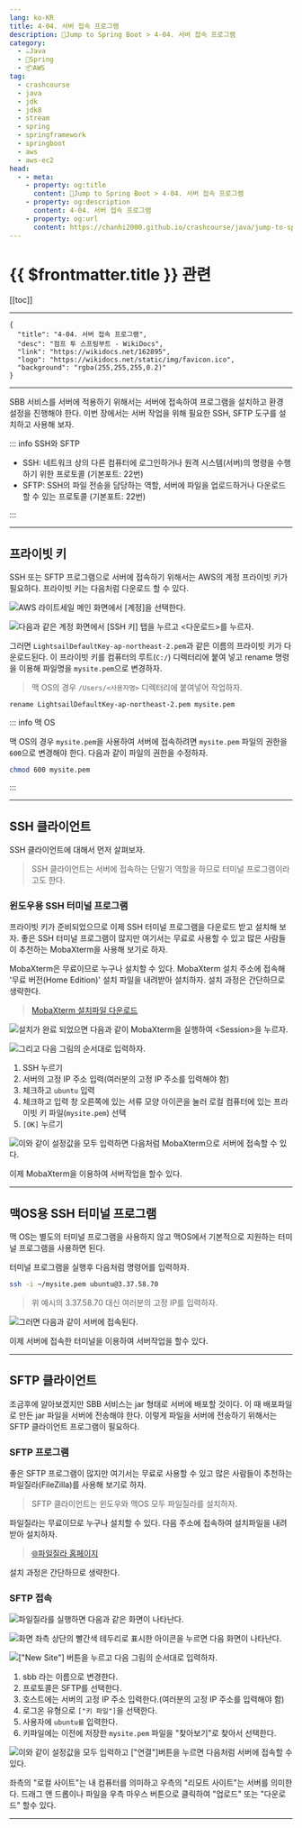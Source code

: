 ```yaml
---
lang: ko-KR
title: 4-04. 서버 접속 프로그램
description: 🍃Jump to Spring Boot > 4-04. 서버 접속 프로그램
category:
  - ☕️Java
  - 🍃Spring
  - 📦AWS
tag: 
  - crashcourse
  - java
  - jdk
  - jdk8
  - stream
  - spring
  - springframework
  - springboot
  - aws
  - aws-ec2
head:
  - - meta:
    - property: og:title
      content: 🍃Jump to Spring Boot > 4-04. 서버 접속 프로그램
    - property: og:description
      content: 4-04. 서버 접속 프로그램
    - property: og:url
      content: https://chanhi2000.github.io/crashcourse/java/jump-to-spring-boot/04D.html
---
```


# {{ $frontmatter.title }} 관련

[[toc]]

---

```component VPCard
{
  "title": "4-04. 서버 접속 프로그램",
  "desc": "점프 투 스프링부트 - WikiDocs",
  "link": "https://wikidocs.net/162895",
  "logo": "https://wikidocs.net/static/img/favicon.ico",
  "background": "rgba(255,255,255,0.2)"
}
```

---

SBB 서비스를 서버에 적용하기 위해서는 서버에 접속하여 프로그램을 설치하고 환경 설정을 진행해야 한다. 이번 장에서는 서버 작업을 위해 필요한 SSH, SFTP 도구를 설치하고 사용해 보자.

::: info SSH와 SFTP

- SSH: 네트워크 상의 다른 컴퓨터에 로그인하거나 원격 시스템(서버)의 명령을 수행하기 위한 프로토콜 (기본포트: 22번)
- SFTP: SSH의 파일 전송을 담당하는 역할, 서버에 파일을 업로드하거나 다운로드 할 수 있는 프로토콜 (기본포트: 22번)

:::

---

## 프라이빗 키

SSH 또는 SFTP 프로그램으로 서버에 접속하기 위해서는 AWS의 계정 프라이빗 키가 필요하다. 프라이빗 키는 다음처럼 다운로드 할 수 있다.

![AWS 라이트세일 메인 화면에서 <FontIcon icon="iconfont icon-select"/>`[계정]`을 선택한다.](https://wikidocs.net/images/page/162895/C_4-04_1.png)

![다음과 같은 계정 화면에서 <FontIcon icon="iconfont icon-select"/>`[SSH 키]` 탭을 누르고 <FontIcon icon="iconfont icon-select"/>`<다운로드>`를 누르자.](https://wikidocs.net/images/page/162895/C_4-04_2.png)

그러면 <FontIcon icon="iconfont icon-token"/>`LightsailDefaultKey-ap-northeast-2.pem`과 같은 이름의 프라이빗 키가 다운로드된다. 이 프라이빗 키를 컴퓨터의 루트(`C:/`) 디렉터리에 붙여 넣고 rename 명령을 이용해 파일명을 `mysite.pem`으로 변경하자.

> 맥 OS의 경우 `/Users/<사용자명>` 디렉터리에 붙여넣어 작업하자.

```batch
rename LightsailDefaultKey-ap-northeast-2.pem mysite.pem
```
::: info 맥 OS

맥 OS의 경우 <FontIcon icon="iconfont icon-token"/>`mysite.pem`을 사용하여 서버에 접속하려면 <FontIcon icon="iconfont icon-token"/>`mysite.pem` 파일의 권한을 `600`으로 변경해야 한다. 다음과 같이 파일의 권한을 수정하자.

```sh
chmod 600 mysite.pem
```

:::

---

## SSH 클라이언트

SSH 클라이언트에 대해서 먼저 살펴보자.

> SSH 클라이언트는 서버에 접속하는 단말기 역할을 하므로 터미널 프로그램이라고도 한다.

### 윈도우용 SSH 터미널 프로그램

프라이빗 키가 준비되었으므로 이제 SSH 터미널 프로그램을 다운로드 받고 설치해 보자. 좋은 SSH 터미널 프로그램이 많지만 여기서는 무료로 사용할 수 있고 많은 사람들이 추천하는 MobaXterm을 사용해 보기로 하자.

MobaXterm은 무료이므로 누구나 설치할 수 있다. MobaXterm 설치 주소에 접속해 '무료 버전(Home Edition)' 설치 파일을 내려받아 설치하자. 설치 과정은 간단하므로 생략한다.

> [MobaXterm 설치파일 다운로드](https://mobaxterm.mobatek.net/download.html)

![설치가 완료 되었으면 다음과 같이 MobaXterm을 실행하여 <FontIcon icon="iconfont icon-select"/>`<Session>`을 누르자.](https://wikidocs.net/images/page/76430/4-07_3.png)

![그리고 다음 그림의 순서대로 입력하자.](https://wikidocs.net/images/page/76430/4-07_4.png)

1. SSH 누르기
2. 서버의 고정 IP 주소 입력(여러분의 고정 IP 주소를 입력해야 함)
3. 체크하고 `ubuntu` 입력
4. 체크하고 입력 창 오른쪽에 있는 서류 모양 아이콘을 눌러 로컬 컴퓨터에 있는 프라이빗 키 파일(<FontIcon icon="iconfont icon-token"/>`mysite.pem`) 선택
5. <FontIcon icon="iconfont icon-select"/>`[OK]` 누르기

![이와 같이 설정값을 모두 입력하면 다음처럼 MobaXterm으로 서버에 접속할 수 있다.](https://wikidocs.net/images/page/76430/4-07_5.png)

이제 MobaXterm을 이용하여 서버작업을 할수 있다.

---

## 맥OS용 SSH 터미널 프로그램

맥 OS는 별도의 터미널 프로그램을 사용하지 않고 맥OS에서 기본적으로 지원하는 터미널 프로그램을 사용하면 된다.

터미널 프로그램을 실행후 다음처럼 명령어를 입력하자.

```sh
ssh -i ~/mysite.pem ubuntu@3.37.58.70
```

> 위 예시의 3.37.58.70 대신 여러분의 고정 IP를 입력하자.

![그러면 다음과 같이 서버에 접속된다.](https://wikidocs.net/images/page/162895/O_4-04_3.png)

이제 서버에 접속한 터미널을 이용하여 서버작업을 할수 있다.

---

## SFTP 클라이언트

조금후에 알아보겠지만 SBB 서비스는 jar 형태로 서버에 배포할 것이다. 이 때 배포파일로 만든 jar 파일을 서버에 전송해야 한다. 이렇게 파일을 서버에 전송하기 위해서는 SFTP 클라이언트 프로그램이 필요하다.

### SFTP 프로그램

좋은 SFTP 프로그램이 많지만 여기서는 무료로 사용할 수 있고 많은 사람들이 추천하는 파일질라(FileZilla)를 사용해 보기로 하자.

> SFTP 클라이언트는 윈도우와 맥OS 모두 파일질라를 설치하자.

파일질라는 무료이므로 누구나 설치할 수 있다. 다음 주소에 접속하여 설치파일을 내려받아 설치하자.

> [🌐파일질라 홈페이지](https://filezilla-project.org/)

설치 과정은 간단하므로 생략한다.

### SFTP 접속

![파일질라를 실행하면 다음과 같은 화면이 나타난다.](https://wikidocs.net/images/page/162895/C_4-04_4.png)

![화면 좌측 상단의 빨간색 테두리로 표시한 아이콘을 누르면 다음 화면이 나타난다.](https://wikidocs.net/images/page/162895/C_4-04_5.png)

![<FontIcon icon="iconfont icon-select"/>`["New Site"]` 버튼을 누르고 다음 그림의 순서대로 입력하자.](https://wikidocs.net/images/page/162895/C_4-04_6.png)

1. sbb 라는 이름으로 변경한다.
2. 프로토콜은 SFTP를 선택한다.
3. 호스트에는 서버의 고정 IP 주소 입력한다.(여러분의 고정 IP 주소를 입력해야 함)
4. 로그온 유형으로 <FontIcon icon="iconfont icon-select"/>`["키 파일"]`을 선택한다.
5. 사용자에 `ubuntu를` 입력한다.
6. 키파일에는 이전에 저장한 <FontIcon icon="iconfont icon-token"/>`mysite.pem` 파일을 "찾아보기"로 찾아서 선택한다.

![이와 같이 설정값을 모두 입력하고 <FontIcon icon="iconfont icon-select"/>`["연결"]`버튼을 누르면 다음처럼 서버에 접속할 수 있다.](https://wikidocs.net/images/page/162895/O_4-04_7.png)

좌측의 "로컬 사이트"는 내 컴퓨터를 의미하고 우측의 "리모트 사이트"는 서버를 의미한다. 드래그 앤 드롭이나 파일을 우측 마우스 버튼으로 클릭하여 "업로드" 또는 "다운로드" 할수 있다.

---

<TagLinks />